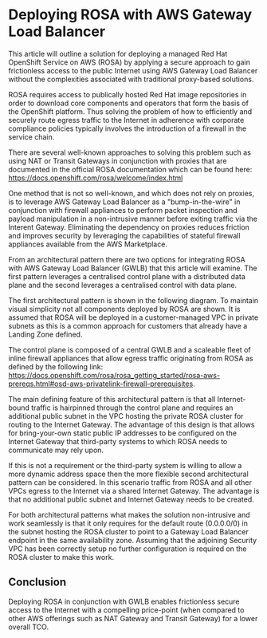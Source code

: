 # Deploying ROSA with AWS Gateway Load Balancer

This article will outline a solution for deploying a managed Red Hat OpenShift Service on AWS (ROSA) by applying a secure approach to gain frictionless access to the public Internet using AWS Gateway Load Balancer without the complexities associated with traditional proxy-based solutions.

ROSA requires access to publically hosted Red Hat image repositories in order to download core components and operators that form the basis of the OpenShift platform. Thus solving the problem of how to efficiently and securely route egress traffic to the Internet in adherence with corporate compliance policies typically involves the introduction of a firewall in the service chain.

There are several well-known approaches to solving this problem such as using NAT or Transit Gateways in conjunction with proxies that are documented in the official ROSA documentation which can be found here: https://docs.openshift.com/rosa/welcome/index.html

One method that is not so well-known, and which does not rely on proxies, is to leverage AWS Gateway Load Balancer as a "bump-in-the-wire" in conjunction with firewall appliances to perform packet inspection and payload manipulation in a non-intrusive manner before exiting traffic via the Interent Gateway. Eliminating the dependency on proxies reduces friction and improves security by leveraging the capabilities of stateful firewall appliances available from the AWS Marketplace.

From an architectural pattern there are two options for integrating ROSA with AWS Gateway Load Balancer (GWLB) that this article will examine. The first pattern leverages a centralised control plane with a distributed data plane and the second leverages a centralised control with data plane.

The first architectural pattern is shown in the following diagram. To maintain visual simplicity not all components deployed by ROSA are shown. It is assumed that ROSA will be deployed in a customer-managed VPC in private subnets as this is a common approach for customers that already have a Landing Zone defined.

The control plane is composed of a central GWLB and a scaleable fleet of inline firewall appliances that allow egress traffic originating from ROSA as defined by the following link: https://docs.openshift.com/rosa/rosa_getting_started/rosa-aws-prereqs.html#osd-aws-privatelink-firewall-prerequisites. 

The main defining feature of this architectural pattern is that all Internet-bound traffic is hairpinned through the control plane and requires an additional public subnet in the VPC hosting the private ROSA cluster for routing to the Internet Gateway. The advantage of this design is that allows for bring-your-own static public IP addresses to be configured on the Internet Gateway that third-party systems to which ROSA needs to communicate may rely upon.

If this is not a requirement or the third-party system is willing to allow a more dynamic address space then the more flexible second architectural pattern can be considered. In this scenario traffic from ROSA and all other VPCs egress to the Internet via a shared Internet Gateway. The advantage is that no additional public subnet and Internet Gateway needs to be created.

For both architectural patterns what makes the solution non-intrusive and work seamlessly is that it only requires for the default route (0.0.0.0/0) in the subnet hosting the ROSA cluster to point to a Gateway Load Balancer endpoint in the same availability zone. Assuming that the adjoining Security VPC has been correctly setup no further configuration is required on the ROSA cluster to make this work.

## Conclusion

Deploying ROSA in conjunction with GWLB enables frictionless secure access to the Internet with a compelling price-point (when compared to other AWS offerings such as NAT Gateway and Transit Gateway) for a lower overall TCO.

